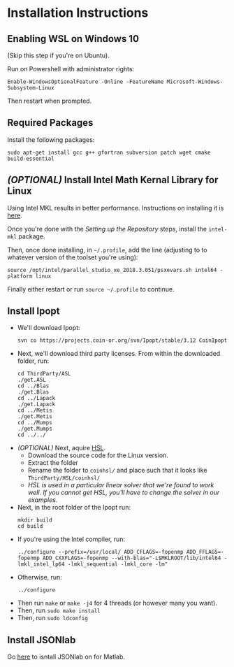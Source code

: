 # Installation Instructions

## Enabling WSL on Windows 10

(Skip this step if you're on Ubuntu).

Run on Powershell with administrator rights:
```
Enable-WindowsOptionalFeature -Online -FeatureName Microsoft-Windows-Subsystem-Linux
```
Then restart when prompted.

## Required Packages

Install the following packages:
```
sudo apt-get install gcc g++ gfortran subversion patch wget cmake build-essential
```

## *(OPTIONAL)* Install Intel Math Kernal Library for Linux

Using Intel MKL results in better performance.
Instructions on installing it is [here](https://software.intel.com/en-us/articles/installing-intel-free-libs-and-python-apt-repo).

Once you're done with the _Setting up the Repository_ steps, install the `intel-mkl` package.

Then, once done installing, in `~/.profile`, add the line (adjusting to to whatever version of the toolset you're using):
```
source /opt/intel/parallel_studio_xe_2018.3.051/psxevars.sh intel64 -platform linux
```

Finally either restart or run `source ~/.profile` to continue.

## Install Ipopt

- We'll download Ipopt:
  ```
  svn co https://projects.coin-or.org/svn/Ipopt/stable/3.12 CoinIpopt
  ```
- Next, we'll download third party licenses. From within the downloaded folder, run:
  ```
  cd ThirdParty/ASL
  ./get.ASL
  cd ../Blas
  ./get.Blas
  cd ../Lapack
  ./get.Lapack
  cd ../Metis
  ./get.Metis
  cd ../Mumps
  ./get.Mumps
  cd ../../
  ```
- *(OPTIONAL)* Next, aquire [HSL](http://www.hsl.rl.ac.uk/ipopt/).
  - Download the source code for the Linux version.
  - Extract the folder
  - Rename the folder to `coinhsl/` and place such that it looks like `ThirdParty/HSL/coinhsl/`
  - _HSL is used in a particular linear solver that we're found to work well. If you cannot get HSL, you'll have to change the solver in our examples._
- Next, in the root folder of the Ipopt run:
  ```
  mkdir build
  cd build
  ```
- If you're using the Intel compiler, run:
  ```
  ../configure --prefix=/usr/local/ ADD_CFLAGS=-fopenmp ADD_FFLAGS=-fopenmp ADD_CXXFLAGS=-fopenmp --with-blas="-L$MKLROOT/lib/intel64 -lmkl_intel_lp64 -lmkl_sequential -lmkl_core -lm"
  ```
- Otherwise, run:
  ```
  ../configure
  ```
- Then run `make` or `make -j4` for 4 threads (or however many you want).
- Then, run `sudo make install`
- Then, run `sudo ldconfig`

## Install JSONlab

Go [here](https://www.mathworks.com/matlabcentral/fileexchange/33381-jsonlab--a-toolbox-to-encode-decode-json-files) to isntall JSONlab on for Matlab.
